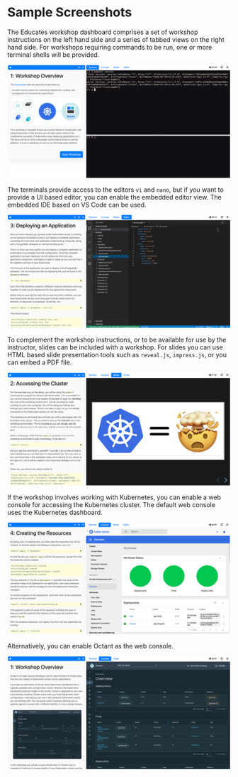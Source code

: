 Sample Screenshots
==================

The Educates workshop dashboard comprises a set of workshop instructions on the left hand side and a series of tabbed views on the right hand side. For workshops requiring commands to be run, one or more terminal shells will be provided.

![](dashboard-terminal.png)

The terminals provide access to the editors ``vi`` and ``nano``, but if you want to provide a UI based editor, you can enable the embedded editor view. The embedded IDE based on VS Code can be used.

![](dashboard-editor.png)

To complement the workshop instructions, or to be available for use by the instructor, slides can be included with a workshop. For slides you can use HTML based slide presentation tools such as ``reveal.js``, ``impress.js``, or you can embed a PDF file.

![](dashboard-slides.png)

If the workshop involves working with Kubernetes, you can enable a web console for accessing the Kubernetes cluster. The default web console uses the Kubernetes dashboard.

![](dashboard-console-kubernetes.png)

Alternatively, you can enable Octant as the web console.

![](dashboard-console-octant.png)
